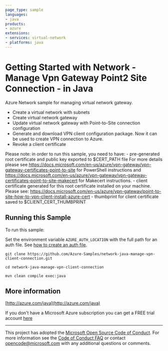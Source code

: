 ```yaml
---
page_type: sample
languages:
- java
products:
- azure
extensions:
- services: virtual-network
- platforms: java
---
```


# Getting Started with Network - Manage Vpn Gateway Point2 Site Connection - in Java #


  Azure Network sample for managing virtual network gateway.
   - Create a virtual network with subnets
   - Create virtual network gateway
   - Update virtual network gateway with Point-to-Site connection configuration
   - Generate and download VPN client configuration package. Now it can be used to create VPN connection to Azure.
   - Revoke a client certificate
 
   Please note: in order to run this sample, you need to have:
    - pre-generated root certificate and public key exported to $CERT_PATH file
       For more details please see https://docs.microsoft.com/en-us/azure/vpn-gateway/vpn-gateway-certificates-point-to-site for PowerShell instructions
       and https://docs.microsoft.com/en-us/azure/vpn-gateway/vpn-gateway-certificates-point-to-site-makecert for Makecert instructions.
    - client certificate generated for this root certificate installed on your machine.
       Please see: https://docs.microsoft.com/en-us/azure/vpn-gateway/point-to-site-how-to-vpn-client-install-azure-cert
    - thumbprint for client certificate saved to $CLIENT_CERT_THUMBPRINT
 

## Running this Sample ##

To run this sample:

Set the environment variable `AZURE_AUTH_LOCATION` with the full path for an auth file. See [how to create an auth file](https://github.com/Azure/azure-libraries-for-java/blob/master/AUTH.md).

    git clone https://github.com/Azure-Samples/network-java-manage-vpn-client-connection.git

    cd network-java-manage-vpn-client-connection

    mvn clean compile exec:java

## More information ##

[http://azure.com/java](http://azure.com/java)

If you don't have a Microsoft Azure subscription you can get a FREE trial account [here](http://go.microsoft.com/fwlink/?LinkId=330212)

---

This project has adopted the [Microsoft Open Source Code of Conduct](https://opensource.microsoft.com/codeofconduct/). For more information see the [Code of Conduct FAQ](https://opensource.microsoft.com/codeofconduct/faq/) or contact [opencode@microsoft.com](mailto:opencode@microsoft.com) with any additional questions or comments.